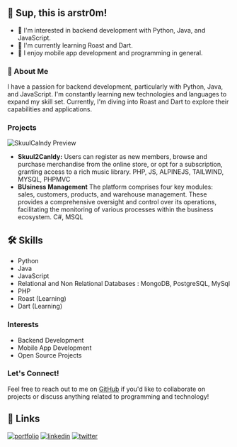 ## 👋 Sup, this is arstr0m!

- 👀 I'm interested in backend development with Python, Java, and JavaScript.
- 🌱 I'm currently learning Roast and Dart.
- 💼 I enjoy mobile app development and programming in general.



### 🚀 About Me

I have a passion for backend development, particularly with Python, Java, and JavaScript. I'm constantly learning new technologies and languages to expand my skill set. Currently, I'm diving into Roast and Dart to explore their capabilities and applications.

### Projects
![SkuulCalndy Preview](https://drive.google.com/uc?id=1xPYM4vAyvGzxK1jZHpskIPWFsr2TVgPZ)


- **Skuul2Canldy:** Users can register as new members, browse and purchase merchandise from the online store, or opt for a subscription, granting access to a rich music library. PHP, JS, ALPINEJS, TAILWIND, MYSQL, PHPMVC
- **BUsiness Management** The platform comprises four key modules: sales, customers, products, and warehouse management. These provides a comprehensive oversight and control over its operations, facilitating the monitoring of various processes within the business ecosystem. C#, MSQL

 ## 🛠 Skills

- Python
- Java
- JavaScript
- Relational and Non Relational Databases : MongoDB, PostgreSQL, MySql
- PHP
- Roast (Learning)
- Dart (Learning)

### Interests

- Backend Development
- Mobile App Development
- Open Source Projects

### Let's Connect!

Feel free to reach out to me on [GitHub](https://github.com/arstr0m) if you'd like to collaborate on projects or discuss anything related to programming and technology!

## 🔗 Links
[![portfolio](https://img.shields.io/badge/my_portfolio-000?style=for-the-badge&logo=ko-fi&logoColor=white)](https://katherineoelsner.com/)
[![linkedin](https://img.shields.io/badge/linkedin-0A66C2?style=for-the-badge&logo=linkedin&logoColor=white)](https://www.linkedin.com/)
[![twitter](https://img.shields.io/badge/twitter-1DA1F2?style=for-the-badge&logo=twitter&logoColor=white)](https://twitter.com/)

